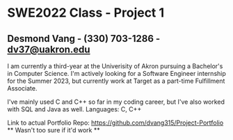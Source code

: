 # SWE2022 Class - Project 1
## Desmond Vang - (330) 703-1286 - dv37@uakron.edu

I am currently a third-year at the Univerisity of Akron pursuing a Bachelor's in Computer Science.
I'm actively looking for a Software Engineer internship for the Summer 2023, but currently work at Target as a part-time Fulfillment Associate.

I've mainly used C and C++ so far in my coding career, but I've also worked with SQL and Java as well.
Languages: C, C++

Link to actual Portfolio Repo: https://github.com/dvang315/Project-Portfolio \
** Wasn't too sure if it'd work **
